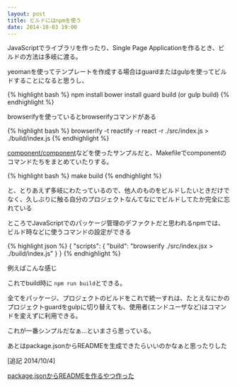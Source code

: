 ```yaml
---
layout: post
title: ビルドにはnpmを使う
date: 2014-10-03 19:00
---
```


JavaScriptでライブラリを作ったり、Single Page Applicationを作るとき、ビルドの方法は多岐に渡る。

yeomanを使ってテンプレートを作成する場合はguardまたはgulpを使ってビルドすることになると思うし、

{% highlight bash %}
npm install
bower install
guard build (or gulp build)
{% endhighlight %}


browserifyを使っているとbrowserifyコマンドがある

{% highlight bash %}
browserify -t reactify -r react -r ./src/index.js > ./build/index.js
{% endhighlight %}


[component/component](https://github.com/component/component)などを使ったサンプルだと、Makefileでcomponentのコマンドたちをまとめていたりする。

{% highlight bash %}
make build
{% endhighlight %}


と、とりあえず多岐にわたっているので、他人のものをビルドしたいときだけでなく、久しぶりに触る自分のプロジェクトなんてなにでビルドしてたか完全に忘れている

ところでJavaScriptでのパッケージ管理のデファクトだと思われるnpmでは、ビルド時などに使うコマンドの設定ができる


{% highlight json %}
{
  "scripts": {
    "build": "browserify ./src/index.jsx > ./build/index.js"
  }
}
{% endhighlight %}

例えばこんな感じ

これでbuild時に `npm run build`とできる。

全てをパッケージ、プロジェクトのビルドをこれで統一すれは、たとえなにかのプロジェクトguardをgulpに切り替えても、使用者(エンドユーザなど)はコマンドを変えずに利用できる。

これが一番シンプルだなぁ...といまさら思っている。

あとはpackage.jsonからREADMEを生成できたらいいのかなぁと思ったりした

[追記 2014/10/4]

[package.jsonからREADMEを作るやつ作った](https://github.com/takashi/readmify)



